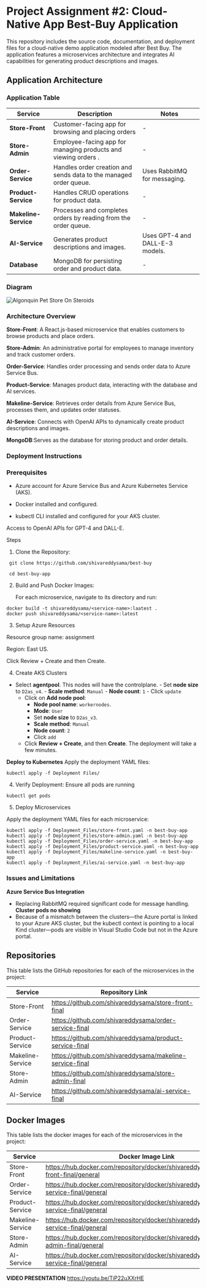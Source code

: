 # Project Assignment #2: Cloud-Native App Best-Buy Application

This repository includes the source code, documentation, and deployment files for a cloud-native demo application modeled after Best Buy. The application features a microservices architecture and integrates AI capabilities for generating product descriptions and images.
## Application Architecture

### Application Table

| Service              | Description                                                       | Notes                           |
| -------------------- | ----------------------------------------------------------------- | ------------------------------- |
| **Store-Front**      | Customer-facing app for browsing and placing orders              | -                               |
| **Store-Admin**      | Employee-facing app for managing products and viewing orders .    | -                               |
| **Order-Service**    | Handles order creation and sends data to the managed order queue. | Uses RabbitMQ for messaging.    |
| **Product-Service**  | Handles CRUD operations for product data.                         | -                               |
| **Makeline-Service** | Processes and completes orders by reading from the order queue.   | -                               |
| **AI-Service**       | Generates product descriptions and images.                        | Uses GPT-4 and DALL-E-3 models. |
| **Database**         | MongoDB for persisting order and product data.                    | -                               |


### Diagram

![Algonquin Pet Store On Steroids](https://github.com/user-attachments/assets/ca65182d-4497-4cb0-9125-ce32c821e4aa)

### Architecture Overview

**Store-Front**: A React.js-based microservice that enables customers to browse products and place orders.

**Store-Admin**: An administrative portal for employees to manage inventory and track customer orders.

**Order-Service**: Handles order processing and sends order data to Azure Service Bus.

**Product-Service**: Manages product data, interacting with the database and AI services.

**Makeline-Service**: Retrieves order details from Azure Service Bus, processes them, and updates order statuses.

**AI-Service**:  Connects with OpenAI APIs to dynamically create product descriptions and images.

**MongoDB**:Serves as the database for storing product and order details.


### Deployment Instructions

### Prerequisites

* Azure account for Azure Service Bus and Azure Kubernetes Service (AKS).

* Docker installed and configured.

* kubectl CLI installed and configured for your AKS cluster.

Access to OpenAI APIs for GPT-4 and DALL-E.

Steps

1. Clone the Repository:
```
 git clone https://github.com/shivareddysama/best-buy
 ```
```
 cd best-buy-app
```
2. Build and Push Docker Images:

   For each microservice, navigate to its directory and run:
```
docker build -t shivareddysama/<service-name>:laatest .
docker push shivareddysama/<service-name>:latest
```
3. Setup Azure Resources

Resource group name: assignment

Region: East US.

Click Review + Create and then Create.

4. Create AKS Clusters

- Select **agentpool**. This nodes will have the controlplane.
        - Set **node size** to `D2as_v4`.
        - **Scale method**: `Manual`
        - **Node count**: `1`
        - Click `update`
     - Click on **Add node pool**:
        - **Node pool name**: `workernodes`.
        - **Mode**: `User` 
        - Set **node size** to `D2as_v3`.
        - **Scale method**: `Manual`
        - **Node count**: `2`
        - Click `add`
   - Click **Review + Create**, and then **Create**. The deployment will take a few minutes.

**Deploy to Kubernetes** Apply the deployment YAML files:
```
kubectl apply -f Deployment Files/
 ```

4. Verify Deployment:
   Ensure all pods are running
```
kubectl get pods
```
5. Deploy Microservices

Apply the deployment YAML files for each microservice:

```
kubectl apply -f Deployment_Files/store-front.yaml -n best-buy-app
kubectl apply -f Deployment_Files/store-admin.yaml -n best-buy-app
kubectl apply -f Deployment_Files/order-service.yaml -n best-buy-app
kubectl apply -f Deployment_Files/product-service.yaml -n best-buy-app
kubectl apply -f Deployment_Files/makeline-service.yaml -n best-buy-app
kubectl apply -f Deployment_Files/ai-service.yaml -n best-buy-app

```
### Issues and Limitations
**Azure Service Bus Integration**
   - Replacing RabbitMQ required significant code for message handling.
**Cluster pods no showing**
   - Because of a mismatch between the clusters—the Azure portal is linked to your Azure AKS cluster, but the kubectl context is pointing to a local Kind cluster—pods are visible in Visual Studio Code but not in the Azure portal.

## Repositories
This table lists the GitHub repositories for each of the microservices in the project:

| **Service**        | **Repository Link**                          |
|--------------------|----------------------------------------------|
| Store-Front        | https://github.com/shivareddysama/store-front-final |
| Order-Service      |https://github.com/shivareddysama/order-service-final |
| Product-Service    |https://github.com/shivareddysama/product-service-final |
| Makeline-Service   | https://github.com/shivareddysama/makeline-service-final |
| Store-Admin        | https://github.com/shivareddysama/store-admin-final |
| AI-Service         | https://github.com/shivareddysama/ai-service-final |

## Docker Images
This table lists the docker images for each of the microservices in the project:

| **Service**        | **Docker Image Link**                          |
|--------------------|----------------------------------------------|
| Store-Front        | https://hub.docker.com/repository/docker/shivareddysama/store-front-final/general |
| Order-Service      | https://hub.docker.com/repository/docker/shivareddysama/order-service-final/general |
| Product-Service    | https://hub.docker.com/repository/docker/shivareddysama/product-service-final/general |
| Makeline-Service   |https://hub.docker.com/repository/docker/shivareddysama/makeline-service-final/general |
| Store-Admin        | https://hub.docker.com/repository/docker/shivareddysama/store-admin-final/general |
| AI-Service         | https://hub.docker.com/repository/docker/shivareddysama/ai-service-final/general |


**VIDEO PRESENTATION** https://youtu.be/TiP22uXXrHE
